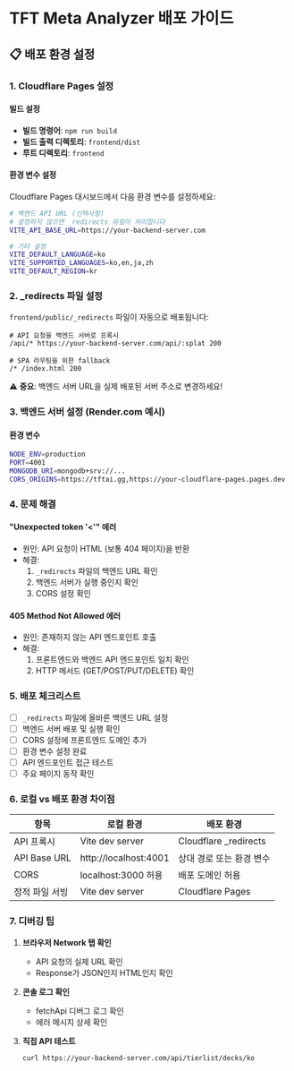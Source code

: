 # TFT Meta Analyzer 배포 가이드

## 📋 배포 환경 설정

### 1. Cloudflare Pages 설정

#### 빌드 설정
- **빌드 명령어**: `npm run build`
- **빌드 출력 디렉토리**: `frontend/dist`
- **루트 디렉토리**: `frontend`

#### 환경 변수 설정
Cloudflare Pages 대시보드에서 다음 환경 변수를 설정하세요:

```bash
# 백엔드 API URL (선택사항)
# 설정하지 않으면 _redirects 파일이 처리합니다
VITE_API_BASE_URL=https://your-backend-server.com

# 기타 설정
VITE_DEFAULT_LANGUAGE=ko
VITE_SUPPORTED_LANGUAGES=ko,en,ja,zh
VITE_DEFAULT_REGION=kr
```

### 2. _redirects 파일 설정

`frontend/public/_redirects` 파일이 자동으로 배포됩니다:

```
# API 요청을 백엔드 서버로 프록시
/api/* https://your-backend-server.com/api/:splat 200

# SPA 라우팅을 위한 fallback
/* /index.html 200
```

⚠️ **중요**: 백엔드 서버 URL을 실제 배포된 서버 주소로 변경하세요!

### 3. 백엔드 서버 설정 (Render.com 예시)

#### 환경 변수
```bash
NODE_ENV=production
PORT=4001
MONGODB_URI=mongodb+srv://...
CORS_ORIGINS=https://tftai.gg,https://your-cloudflare-pages.pages.dev
```

### 4. 문제 해결

#### "Unexpected token '<'" 에러
- 원인: API 요청이 HTML (보통 404 페이지)을 반환
- 해결:
  1. `_redirects` 파일의 백엔드 URL 확인
  2. 백엔드 서버가 실행 중인지 확인
  3. CORS 설정 확인

#### 405 Method Not Allowed 에러
- 원인: 존재하지 않는 API 엔드포인트 호출
- 해결: 
  1. 프론트엔드와 백엔드 API 엔드포인트 일치 확인
  2. HTTP 메서드 (GET/POST/PUT/DELETE) 확인

### 5. 배포 체크리스트

- [ ] `_redirects` 파일에 올바른 백엔드 URL 설정
- [ ] 백엔드 서버 배포 및 실행 확인
- [ ] CORS 설정에 프론트엔드 도메인 추가
- [ ] 환경 변수 설정 완료
- [ ] API 엔드포인트 접근 테스트
- [ ] 주요 페이지 동작 확인

### 6. 로컬 vs 배포 환경 차이점

| 항목 | 로컬 환경 | 배포 환경 |
|------|-----------|-----------|
| API 프록시 | Vite dev server | Cloudflare _redirects |
| API Base URL | http://localhost:4001 | 상대 경로 또는 환경 변수 |
| CORS | localhost:3000 허용 | 배포 도메인 허용 |
| 정적 파일 서빙 | Vite dev server | Cloudflare Pages |

### 7. 디버깅 팁

1. **브라우저 Network 탭 확인**
   - API 요청의 실제 URL 확인
   - Response가 JSON인지 HTML인지 확인

2. **콘솔 로그 확인**
   - fetchApi 디버그 로그 확인
   - 에러 메시지 상세 확인

3. **직접 API 테스트**
   ```bash
   curl https://your-backend-server.com/api/tierlist/decks/ko
   ```